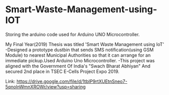 # Smart-Waste-Management-using-IOT

Storing the arduino code used for Arduino UNO Microcontroller.

My Final Year(2019) Thesis was titled 'Smart Waste Management using IoT'
-Designed a prototype dustbin that sends SMS notification(using GSM Module) to nearest Municipal Authorities so that it can arrange for an immediate pickup.Used Arduino Uno Microcontroller.
-This project was aligned with the Government Of India's "Swach Bharat Abhiyan" And secured 2nd place in TSEC E-Cells Project Expo 2019. 

Link: https://drive.google.com/file/d/1tbIP9rtXUEtnSneo7-5qnolnWmnXROWr/view?usp=sharing
